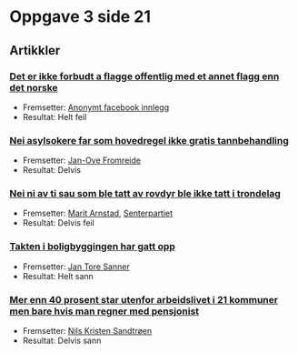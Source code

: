 # Oppgave 3 side 21

## Artikkler

<!-- markdown bug:
 - a
	-
-->

### [Det er ikke forbudt a flagge offentlig med et annet flagg enn det norske](https://www.faktisk.no/faktasjekker/qPX/det-er-ikke-forbudt-a-flagge-offentlig-med-et-annet-flagg-enn-det-norske)

- Fremsetter: [Anonymt facebook innlegg](https://www.faktisk.no/?claimant=Facebook-innlegg)
- Resultat: Helt feil

### [Nei asylsokere far som hovedregel ikke gratis tannbehandling](https://www.faktisk.no/faktasjekker/NpG/nei-asylsokere-far-som-hovedregel-ikke-gratis-tannbehandling)

- Fremsetter: [Jan-Ove Fromreide](https://www.faktisk.no/?claimant=Jan-Ove%20Fromreide)
- Resultat: Delvis

### [Nei ni av ti sau som ble tatt av rovdyr ble ikke tatt i trondelag](https://www.faktisk.no/faktasjekker/A02/nei-ni-av-ti-sau-som-ble-tatt-av-rovdyr-ble-ikke-tatt-i-trondelag)

- Fremsetter: [Marit Arnstad](https://www.faktisk.no/?claimant=Marit%20Arnstad), [Senterpartiet](https://www.faktisk.no/?claimant=Senterpartiet)
- Resultat: Delvis feil

### [Takten i boligbyggingen har gatt opp](https://www.faktisk.no/faktasjekker/7a9/takten-i-boligbyggingen-har-gatt-opp)

- Fremsetter: [Jan Tore Sanner](https://www.faktisk.no/?claimant=Jan%20Tore%20Sanner)
- Resultat: Helt sann

### [Mer enn 40 prosent star utenfor arbeidslivet i 21 kommuner men bare hvis man regner med pensjonist](https://www.faktisk.no/faktasjekker/v9A/mer-enn-40-prosent-star-utenfor-arbeidslivet-i-21-kommuner-men-bare-hvis-man-regner-med-pensjonist)

- Fremsetter: [Nils Kristen Sandtrøen](https://www.faktisk.no/?claimant=Nils%20Kristen%20Sandtr%C3%B8en)
- Resultat: Delvis sann
